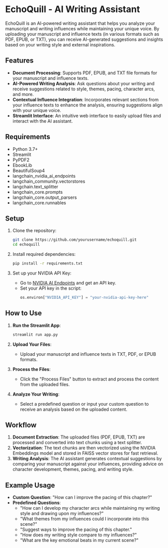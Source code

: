 
# EchoQuill - AI Writing Assistant

EchoQuill is an AI-powered writing assistant that helps you analyze your manuscript and writing influences while maintaining your unique voice. By uploading your manuscript and influence texts (in various formats such as PDF, EPUB, or TXT), you can receive AI-generated suggestions and insights based on your writing style and external inspirations.

## Features

- **Document Processing**: Supports PDF, EPUB, and TXT file formats for your manuscript and influence texts.
- **AI-Powered Writing Analysis**: Ask questions about your writing and receive suggestions related to style, themes, pacing, character arcs, and more.
- **Contextual Influence Integration**: Incorporates relevant sections from your influence texts to enhance the analysis, ensuring suggestions align with your unique voice.
- **Streamlit Interface**: An intuitive web interface to easily upload files and interact with the AI assistant.

## Requirements

- Python 3.7+
- Streamlit
- PyPDF2
- EbookLib
- BeautifulSoup4
- langchain_nvidia_ai_endpoints
- langchain_community.vectorstores
- langchain.text_splitter
- langchain_core.prompts
- langchain_core.output_parsers
- langchain_core.runnables

## Setup

1. Clone the repository:
   ```bash
   git clone https://github.com/yourusername/echoquill.git
   cd echoquill
   ```

2. Install required dependencies:
   ```bash
   pip install -r requirements.txt
   ```

3. Set up your NVIDIA API Key:
   - Go to [NVIDIA AI Endpoints](https://developer.nvidia.com/) and get an API key.
   - Set your API key in the script:
     ```python
     os.environ["NVIDIA_API_KEY"] = "your-nvidia-api-key-here"
     ```

## How to Use

1. **Run the Streamlit App**:
   ```bash
   streamlit run app.py
   ```

2. **Upload Your Files**:
   - Upload your manuscript and influence texts in TXT, PDF, or EPUB formats.

3. **Process the Files**:
   - Click the "Process Files" button to extract and process the content from the uploaded files.

4. **Analyze Your Writing**:
   - Select a predefined question or input your custom question to receive an analysis based on the uploaded content.

## Workflow

1. **Document Extraction**: The uploaded files (PDF, EPUB, TXT) are processed and converted into text chunks using a text splitter.
2. **Vectorization**: The text chunks are then vectorized using the NVIDIA Embeddings model and stored in FAISS vector stores for fast retrieval.
3. **Writing Analysis**: The AI assistant generates contextual suggestions by comparing your manuscript against your influences, providing advice on character development, themes, pacing, and writing style.

## Example Usage

- **Custom Question**: "How can I improve the pacing of this chapter?"
- **Predefined Questions**:
  - "How can I develop my character arcs while maintaining my writing style and drawing upon my influences?"
  - "What themes from my influences could I incorporate into this scene?"
  - "Suggest ways to improve the pacing of this chapter."
  - "How does my writing style compare to my influences?"
  - "What are the key emotional beats in my current scene?"

